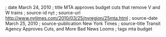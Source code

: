 ; date March 24, 2010
; title MTA approves budget cuts that remove V and W trains
; source-id nyt
; source-url http://www.nytimes.com/2010/03/25/nyregion/25mta.html
; source-date March 25, 2010
; source-publication New York Times
; source-title Transit Agency Approves Cuts, and More Bad News Looms
; tags mta budget
